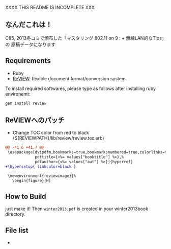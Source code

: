 XXXX THIS README IS INCOMPLETE XXX

## なんだこれは！

C85, 2013冬コミで頒布した「マスタリング 802.11 on 9 : + 無線LAN的なTips」の
原稿データになります

## Requirements

- Ruby
- [ReVIEW](https://github.com/kmuto/review): flexible document format/conversion system.

To install required softwares, please type as follows after installing ruby environemt:

    gem install review


## ReVIEWへのパッチ

- Change TOC color from red to black (${REVIEWPATH}/lib/review/review.tex.erb)
```diff
@@ -41,6 +41,7 @@
 \usepackage[dvipdfm,bookmarks=true,bookmarksnumbered=true,colorlinks=true,%
             pdftitle={<%= values["booktitle"] %>},%
             pdfauthor={<%= values["aut"] %>}]{hyperref}
+\hypersetup{ linkcolor=black }

 \newenvironment{reviewimage}{%
   \begin{figure}[H]
```

## How to Build

just make it! Then ```winter2013.pdf``` is created in your winter2013book directory.

## File list
- 
